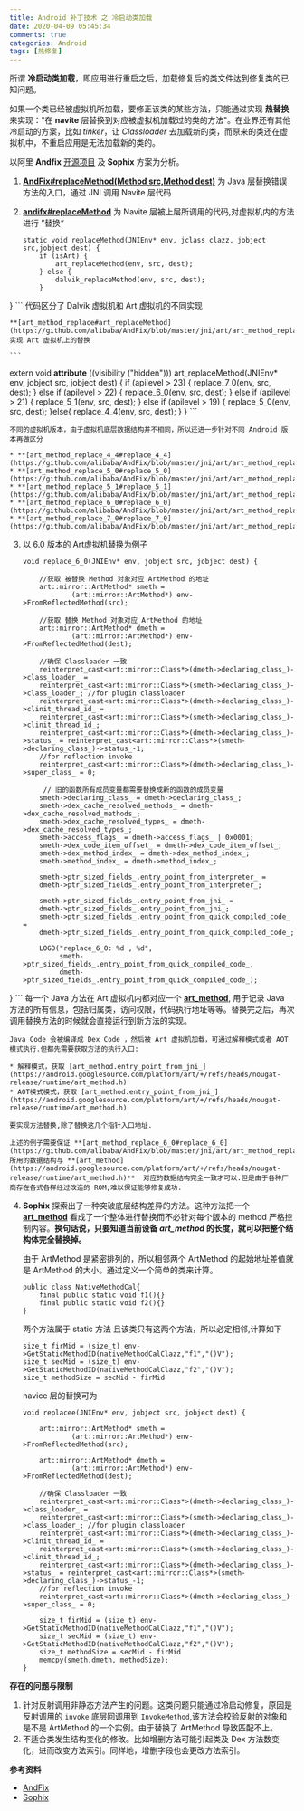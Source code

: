 ```yaml
---
title: Android 补丁技术 之 冷启动类加载
date: 2020-04-09 05:45:34
comments: true
categories: Android
tags: [热修复]
---
```


所谓 **冷启动类加载**，即应用进行重启之后，加载修复后的类文件达到修复类的已知问题。

如果一个类已经被虚拟机所加载，要修正该类的某些方法，只能通过实现 **热替换** 来实现："在 **navite** 层替换到对应被虚拟机加载过的类的方法"。在业界还有其他冷启动的方案，比如 *tinker*，让 *Classloader* 去加载新的类，而原来的类还在虚拟机中，不重启应用是无法加载新的类的。

以阿里 **Andfix** [开源项目](https://github.com/alibaba/AndFix) 及 **Sophix** 方案为分析。

1. **[AndFix#replaceMethod(Method src,Method dest)](https://github.com/alibaba/AndFix/blob/master/src/com/alipay/euler/andfix/AndFix.java)** 为 Java 层替换错误方法的入口，通过 JNI 调用 Navite 层代码
2. **[andifx#replaceMethod](https://github.com/alibaba/AndFix/blob/master/jni/andfix.cpp)** 为 Navite 层被上层所调用的代码,对虚拟机内的方法进行 ”替换“

	```
	static void replaceMethod(JNIEnv* env, jclass clazz, jobject src,jobject dest) {
		if (isArt) {
			art_replaceMethod(env, src, dest);
		} else {
			dalvik_replaceMethod(env, src, dest);
		}
}
	```
	代码区分了 Dalvik 虚拟机和 Art 虚拟机的不同实现
	
	**[art_method_replace#art_replaceMethod](https://github.com/alibaba/AndFix/blob/master/jni/art/art_method_replace.cpp)** 实现 Art 虚拟机上的替换
	
	```
extern void __attribute__ ((visibility ("hidden"))) art_replaceMethod(JNIEnv* env, jobject src, jobject dest) {
	    if (apilevel > 23) {
	        replace_7_0(env, src, dest);
	    } else if (apilevel > 22) {
			replace_6_0(env, src, dest);
		} else if (apilevel > 21) {
			replace_5_1(env, src, dest);
		} else if (apilevel > 19) {
			replace_5_0(env, src, dest);
	    }else{
	        replace_4_4(env, src, dest);
	    }
}
	```
	
	不同的虚拟机版本，由于虚拟机底层数据结构并不相同，所以还进一步针对不同 Android 版本再做区分
	
	* **[art_method_replace_4_4#replace_4_4](https://github.com/alibaba/AndFix/blob/master/jni/art/art_method_replace_4_4.cpp)**
	* **[art_method_replace_5_0#replace_5_0](https://github.com/alibaba/AndFix/blob/master/jni/art/art_method_replace_5_0.cpp)**
	* **[art_method_replace_5_1#replace_5_1](https://github.com/alibaba/AndFix/blob/master/jni/art/art_method_replace_5_1.cpp)**
	* **[art_method_replace_6_0#replace_6_0](https://github.com/alibaba/AndFix/blob/master/jni/art/art_method_replace_6_0.cpp)**
	* **[art_method_replace_7_0#replace_7_0](https://github.com/alibaba/AndFix/blob/master/jni/art/art_method_replace_7_0.cpp)**
	
3. 以 6.0 版本的 Art虚拟机替换为例子

	```
	void replace_6_0(JNIEnv* env, jobject src, jobject dest) {
	
		//获取 被替换 Method 对象对应 ArtMethod 的地址
		art::mirror::ArtMethod* smeth =
				(art::mirror::ArtMethod*) env->FromReflectedMethod(src);
				
		//获取 替换 Method 对象对应 ArtMethod 的地址
		art::mirror::ArtMethod* dmeth =
				(art::mirror::ArtMethod*) env->FromReflectedMethod(dest);
	
		//确保 Classloader 一致
	    reinterpret_cast<art::mirror::Class*>(dmeth->declaring_class_)->class_loader_ =
	    reinterpret_cast<art::mirror::Class*>(smeth->declaring_class_)->class_loader_; //for plugin classloader
	    reinterpret_cast<art::mirror::Class*>(dmeth->declaring_class_)->clinit_thread_id_ =
	    reinterpret_cast<art::mirror::Class*>(smeth->declaring_class_)->clinit_thread_id_;
	    reinterpret_cast<art::mirror::Class*>(dmeth->declaring_class_)->status_ = reinterpret_cast<art::mirror::Class*>(smeth->declaring_class_)->status_-1;
	    //for reflection invoke
	    reinterpret_cast<art::mirror::Class*>(dmeth->declaring_class_)->super_class_ = 0;
	
		 // 旧的函数所有成员变量都需要替换成新的函数的成员变量
	    smeth->declaring_class_ = dmeth->declaring_class_;
	    smeth->dex_cache_resolved_methods_ = dmeth->dex_cache_resolved_methods_;
	    smeth->dex_cache_resolved_types_ = dmeth->dex_cache_resolved_types_;
	    smeth->access_flags_ = dmeth->access_flags_ | 0x0001;
	    smeth->dex_code_item_offset_ = dmeth->dex_code_item_offset_;
	    smeth->dex_method_index_ = dmeth->dex_method_index_;
	    smeth->method_index_ = dmeth->method_index_;
	    
	    smeth->ptr_sized_fields_.entry_point_from_interpreter_ =
	    dmeth->ptr_sized_fields_.entry_point_from_interpreter_;
	    
	    smeth->ptr_sized_fields_.entry_point_from_jni_ =
	    dmeth->ptr_sized_fields_.entry_point_from_jni_;
	    smeth->ptr_sized_fields_.entry_point_from_quick_compiled_code_ =
	    dmeth->ptr_sized_fields_.entry_point_from_quick_compiled_code_;
	    
	    LOGD("replace_6_0: %d , %d",
	         smeth->ptr_sized_fields_.entry_point_from_quick_compiled_code_,
	         dmeth->ptr_sized_fields_.entry_point_from_quick_compiled_code_);
}
	```
	每一个 Java 方法在 Art 虚拟机内都对应一个 **[art_method](https://android.googlesource.com/platform/art/+/refs/heads/nougat-release/runtime/art_method.h)**, 用于记录 Java 方法的所有信息，包括归属类，访问权限，代码执行地址等等。替换完之后，再次调用替换方法的时候就会直接运行到新方法的实现。
	
	Java Code 会被编译成 Dex Code ，然后被 Art 虚拟机加载，可通过解释模式或者 AOT模式执行.但都先需要获取方法的执行入口:
	
	* 解释模式，获取 [art_method.entry_point_from_jni_](https://android.googlesource.com/platform/art/+/refs/heads/nougat-release/runtime/art_method.h)
	* AOT模式模式，获取 [art_method.entry_point_from_jni_](https://android.googlesource.com/platform/art/+/refs/heads/nougat-release/runtime/art_method.h)
	
	要实现方法替换,除了替换这几个指针入口地址. 
	
	上述的例子需要保证 **[art_method_replace_6_0#replace_6_0](https://github.com/alibaba/AndFix/blob/master/jni/art/art_method_replace_6_0.cpp)** 所用的数据结构与 **[art_method](https://android.googlesource.com/platform/art/+/refs/heads/nougat-release/runtime/art_method.h)**	对应的数据结构完全一致才可以.但是由于各种厂商存在各式各样经过改造的 ROM,难以保证能够修复成功.

4. **Sophix** 探索出了一种突破底层结构差异的方法。这种方法把一个 **[art_method](https://android.googlesource.com/platform/art/+/refs/heads/nougat-release/runtime/art_method.h)** 看成了一个整体进行替换而不必针对每个版本的 method 严格控制内容。**换句话说，只要知道当前设备 *art_method* 的长度，就可以把整个结构体完全替换掉。**
	
	由于 ArtMethod 是紧密排列的，所以相邻两个 ArtMethod 的起始地址差值就是 ArtMethod 的大小。通过定义一个简单的类来计算。
	
	```
	public class NativeMethodCal{
		final public static void f1(){}
		final public static void f2(){}
	}
	```
	两个方法属于 static 方法 且该类只有这两个方法，所以必定相邻,计算如下
	
	```
	size_t firMid = (size_t) env->GetStaticMethodID(nativeMethodCalClazz,"f1","()V");
	size_t secMid = (size_t) env->GetStaticMethodID(nativeMethodCalClazz,"f2","()V");
	size_t methodSize = secMid - firMid
	```
	navice 层的替换可为
	
	```
	void replacee(JNIEnv* env, jobject src, jobject dest) {
	
		art::mirror::ArtMethod* smeth =
				(art::mirror::ArtMethod*) env->FromReflectedMethod(src);
				
		art::mirror::ArtMethod* dmeth =
				(art::mirror::ArtMethod*) env->FromReflectedMethod(dest);
				
		//确保 Classloader 一致
	    reinterpret_cast<art::mirror::Class*>(dmeth->declaring_class_)->class_loader_ =
	    reinterpret_cast<art::mirror::Class*>(smeth->declaring_class_)->class_loader_; //for plugin classloader
	    reinterpret_cast<art::mirror::Class*>(dmeth->declaring_class_)->clinit_thread_id_ =
	    reinterpret_cast<art::mirror::Class*>(smeth->declaring_class_)->clinit_thread_id_;
	    reinterpret_cast<art::mirror::Class*>(dmeth->declaring_class_)->status_ = reinterpret_cast<art::mirror::Class*>(smeth->declaring_class_)->status_-1;
	    //for reflection invoke
	    reinterpret_cast<art::mirror::Class*>(dmeth->declaring_class_)->super_class_ = 0;
				
		size_t firMid = (size_t) env->GetStaticMethodID(nativeMethodCalClazz,"f1","()V");
		size_t secMid = (size_t) env->GetStaticMethodID(nativeMethodCalClazz,"f2","()V");
		size_t methodSize = secMid - firMid
		memcpy(smeth,dmeth, methodSize);
	}
	```

**存在的问题与限制**

1. 针对反射调用非静态方法产生的问题。这类问题只能通过冷启动修复，原因是反射调用的 `invoke` 底层回调用到 `InvokeMethod`,该方法会校验反射的对象和是不是 ArtMethod 的一个实例。由于替换了 ArtMethod 导致匹配不上。
2. 不适合类发生结构变化的修改。比如增删方法可能引起类及 Dex 方法数变化，进而改变方法索引。同样地，增删字段也会更改方法索引。

**参考资料**

* [AndFix](https://github.com/alibaba/AndFix)
* [Sophix](https://www.aliyun.com/product/hotfix?spm=5176.56143.765261.332.2NlVMD)
